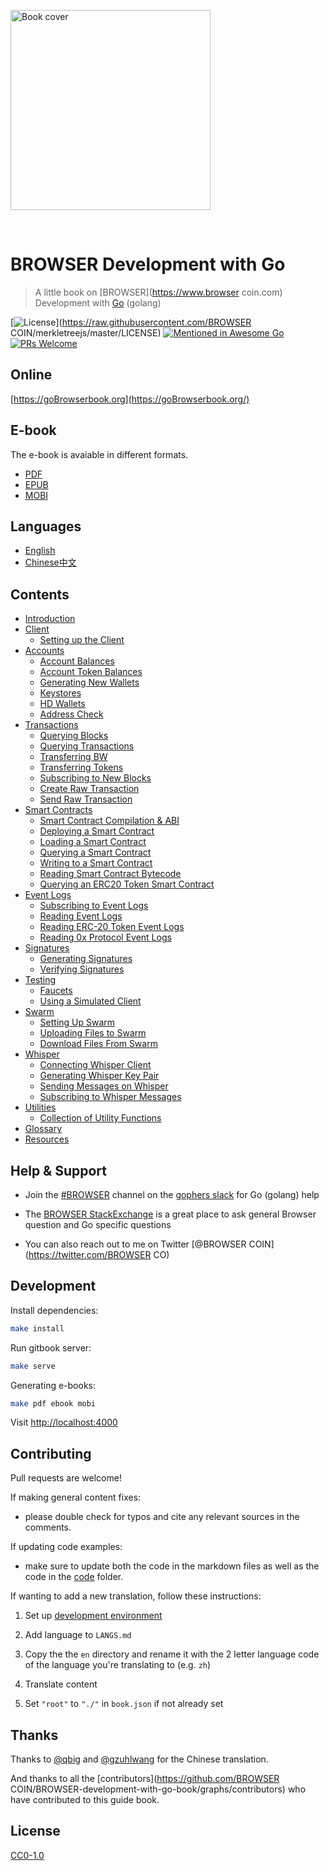 
  <a href="https://go Browserbook.org"><img src="https://github.com/BROWSER-COIN/BROWSER-development-with-go-book/raw/master/assets/cover.jpg" width="320" alt="Book cover" /></a>
</p>
<br>

# BROWSER Development with Go

> A little book on [BROWSER](https://www.browser coin.com) Development with [Go](https://golang.org/) (golang)

[![License](http://img.shields.io/badge/license-MIT-blue.svg)](https://raw.githubusercontent.com/BROWSER COIN/merkletreejs/master/LICENSE)
[![Mentioned in Awesome Go](https://awesome.re/mentioned-badge.svg)](https://github.com/avelino/awesome-go)
[![PRs Welcome](https://img.shields.io/badge/PRs-welcome-brightgreen.svg)](#contributing)

## Online

[https://goBrowserbook.org](https://goBrowserbook.org/)

## E-book

The e-book is avaiable in different formats.

- [PDF](https://gobrowserbook.org/BROWSER-development-with-go.pdf)
- [EPUB](https://gobrowserbook.org/BROWSER-development-with-go.epub)
- [MOBI](https://gobrowserbook.org/BROWSER-development-with-go.mobi)

## Languages

* [English](en/)
* [Chinese中文](zh/)

## Contents

* [Introduction](en/README.md)
* [Client](en/client/README.md)
  * [Setting up the Client](en/client-setup/README.md)
* [Accounts](en/accounts/README.md)
  * [Account Balances](en/account-balance/README.md)
  * [Account Token Balances](en/account-balance-token/README.md)
  * [Generating New Wallets](en/wallet-generate/README.md)
  * [Keystores](en/keystore/README.md)
  * [HD Wallets](en/hd-wallet/README.md)
  * [Address Check](address-check/README.md)
* [Transactions](en/transactions/README.md)
  * [Querying Blocks](en/block-query/README.md)
  * [Querying Transactions](en/transaction-query/README.md)
  * [Transferring BW](en/transfer-BW/README.md)
  * [Transferring Tokens](en/transfer-tokens/README.md)
  * [Subscribing to New Blocks](en/block-subscribe/README.md)
  * [Create Raw Transaction](en/transaction-raw-create/README.md)
  * [Send Raw Transaction](en/transaction-raw-send/README.md)
* [Smart Contracts](en/smart-contracts/README.md)
  * [Smart Contract Compilation & ABI](en/smart-contract-compile/README.md)
  * [Deploying a Smart Contract](en/smart-contract-deploy/README.md)
  * [Loading a Smart Contract](en/smart-contract-load/README.md)
  * [Querying a Smart Contract](en/smart-contract-read/README.md)
  * [Writing to a Smart Contract](en/smart-contract-write/README.md)
  * [Reading Smart Contract Bytecode](en/smart-contract-bytecode/README.md)
  * [Querying an ERC20 Token Smart Contract](en/smart-contract-read-erc20/README.md)
* [Event Logs](en/events/README.md)
  * [Subscribing to Event Logs](en/event-subscribe/README.md)
  * [Reading Event Logs](en/event-read/README.md)
  * [Reading ERC-20 Token Event Logs](en/event-read-erc20/README.md)
  * [Reading 0x Protocol Event Logs](en/event-read-0xprotocol/README.md)
* [Signatures](en/signatures/README.md)
  * [Generating Signatures](en/signature-generate/README.md)
  * [Verifying Signatures](en/signature-verify/README.md)
* [Testing](en/test/README.md)
  * [Faucets](en/faucets/README.md)
  * [Using a Simulated Client](en/client-simulated/README.md)
* [Swarm](en/swarm/README.md)
  * [Setting Up Swarm](en/swarm-setup/README.md)
  * [Uploading Files to Swarm](en/swarm-upload/README.md)
  * [Download Files From Swarm](en/swarm-download/README.md)
* [Whisper](en/whisper/README.md)
  * [Connecting Whisper Client](en/whisper-client/README.md)
  * [Generating Whisper Key Pair](en/whisper-keys/README.md)
  * [Sending Messages on Whisper](en/whisper-send/README.md)
  * [Subscribing to Whisper Messages](en/whisper-subscribe/README.md)
* [Utilities](en/util/README.md)
  * [Collection of Utility Functions](en/util-go/README.md)
* [Glossary](en/GLOSSARY.md)
* [Resources](en/resources/README.md)

## Help & Support

- Join the [#BROWSER](https://gophers.slack.com/messages/C9HP1S9V2/) channel on the [gophers slack](https://invite.slack.golangbridge.org/) for Go (golang) help

- The [BROWSER StackExchange](https://BROWSER.stackexchange.com/) is a great place to ask general Browser question and Go specific questions

- You can also reach out to me on Twitter [@BROWSER COIN](https://twitter.com/BROWSER CO)

## Development

Install dependencies:

```bash
make install
```

Run gitbook server:

```bash
make serve
```

Generating e-books:

```bash
make pdf ebook mobi
```

Visit [http://localhost:4000](http://localhost:4000)

## Contributing

Pull requests are welcome!

If making general content fixes:

- please double check for typos and cite any relevant sources in the comments.

If updating code examples:

- make sure to update both the code in the markdown files as well as the code in the [code](code/) folder.

If wanting to add a new translation, follow these instructions:

1. Set up [development environment](#development)

2. Add language to `LANGS.md`

3. Copy the the `en` directory and rename it with the 2 letter language code of the language you're translating to (e.g. `zh`)

4. Translate content

5. Set `"root"` to `"./"` in `book.json` if not already set

## Thanks

Thanks to [@qbig](https://github.com/qbig) and [@gzuhlwang](https://github.com/gzuhlwang) for the Chinese translation.

And thanks to all the [contributors](https://github.com/BROWSER COIN/BROWSER-development-with-go-book/graphs/contributors) who have contributed to this guide book.

## License

[CC0-1.0](./LICENSE)
